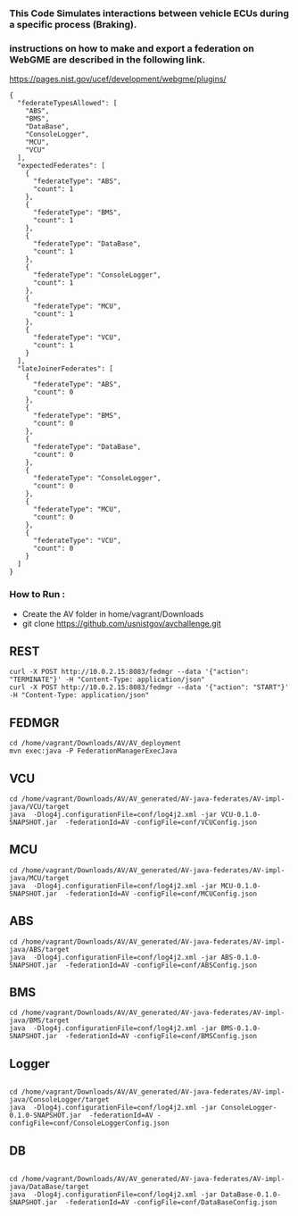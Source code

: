 ### This Code Simulates interactions between vehicle ECUs during a specific process (Braking).
### instructions on how to make and export a federation on WebGME are described in the following link. 
https://pages.nist.gov/ucef/development/webgme/plugins/

```
{
  "federateTypesAllowed": [
    "ABS",
    "BMS",
    "DataBase",
    "ConsoleLogger",
    "MCU",
    "VCU"
  ],
  "expectedFederates": [
    {
      "federateType": "ABS",
      "count": 1
    },
    {
      "federateType": "BMS",
      "count": 1
    },
    {
      "federateType": "DataBase",
      "count": 1
    },
    {
      "federateType": "ConsoleLogger",
      "count": 1
    },
    {
      "federateType": "MCU",
      "count": 1
    },
    {
      "federateType": "VCU",
      "count": 1
    }
  ],
  "lateJoinerFederates": [
    {
      "federateType": "ABS",
      "count": 0
    },
    {
      "federateType": "BMS",
      "count": 0
    },
    {
      "federateType": "DataBase",
      "count": 0
    },
    {
      "federateType": "ConsoleLogger",
      "count": 0
    },
    {
      "federateType": "MCU",
      "count": 0
    },
    {
      "federateType": "VCU",
      "count": 0
    }
  ]
}
```
### How to Run : 

- Create the AV folder in home/vagrant/Downloads
- git clone https://github.com/usnistgov/avchallenge.git

## REST
```
curl -X POST http://10.0.2.15:8083/fedmgr --data '{"action": "TERMINATE"}' -H "Content-Type: application/json"
curl -X POST http://10.0.2.15:8083/fedmgr --data '{"action": "START"}' -H "Content-Type: application/json"
```
## FEDMGR
```
cd /home/vagrant/Downloads/AV/AV_deployment
mvn exec:java -P FederationManagerExecJava
```
## VCU
```
cd /home/vagrant/Downloads/AV/AV_generated/AV-java-federates/AV-impl-java/VCU/target
java  -Dlog4j.configurationFile=conf/log4j2.xml -jar VCU-0.1.0-SNAPSHOT.jar  -federationId=AV -configFile=conf/VCUConfig.json
```
## MCU
```
cd /home/vagrant/Downloads/AV/AV_generated/AV-java-federates/AV-impl-java/MCU/target
java  -Dlog4j.configurationFile=conf/log4j2.xml -jar MCU-0.1.0-SNAPSHOT.jar  -federationId=AV -configFile=conf/MCUConfig.json
```
## ABS
```
cd /home/vagrant/Downloads/AV/AV_generated/AV-java-federates/AV-impl-java/ABS/target
java  -Dlog4j.configurationFile=conf/log4j2.xml -jar ABS-0.1.0-SNAPSHOT.jar  -federationId=AV -configFile=conf/ABSConfig.json
```
## BMS
```
cd /home/vagrant/Downloads/AV/AV_generated/AV-java-federates/AV-impl-java/BMS/target
java  -Dlog4j.configurationFile=conf/log4j2.xml -jar BMS-0.1.0-SNAPSHOT.jar  -federationId=AV -configFile=conf/BMSConfig.json
```
## Logger
```

cd /home/vagrant/Downloads/AV/AV_generated/AV-java-federates/AV-impl-java/ConsoleLogger/target
java  -Dlog4j.configurationFile=conf/log4j2.xml -jar ConsoleLogger-0.1.0-SNAPSHOT.jar  -federationId=AV -configFile=conf/ConsoleLoggerConfig.json
```


## DB

```

cd /home/vagrant/Downloads/AV/AV_generated/AV-java-federates/AV-impl-java/DataBase/target
java  -Dlog4j.configurationFile=conf/log4j2.xml -jar DataBase-0.1.0-SNAPSHOT.jar  -federationId=AV -configFile=conf/DataBaseConfig.json

```
